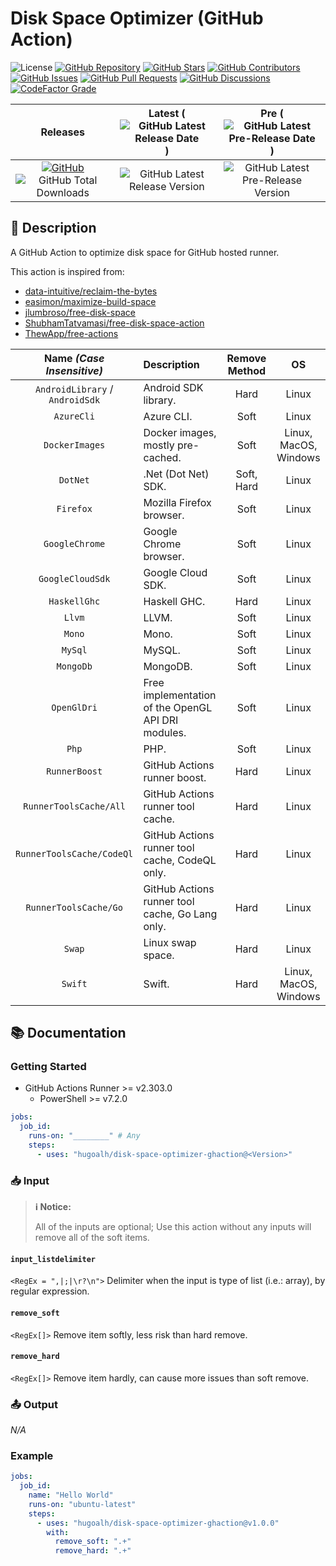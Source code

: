 # Disk Space Optimizer (GitHub Action)

![License](https://img.shields.io/static/v1?label=License&message=MIT&style=flat-square "License")
[![GitHub Repository](https://img.shields.io/badge/Repository-181717?logo=github&logoColor=ffffff&style=flat-square "GitHub Repository")](https://github.com/hugoalh/disk-space-optimizer-ghaction)
[![GitHub Stars](https://img.shields.io/github/stars/hugoalh/disk-space-optimizer-ghaction?label=Stars&logo=github&logoColor=ffffff&style=flat-square "GitHub Stars")](https://github.com/hugoalh/disk-space-optimizer-ghaction/stargazers)
[![GitHub Contributors](https://img.shields.io/github/contributors/hugoalh/disk-space-optimizer-ghaction?label=Contributors&logo=github&logoColor=ffffff&style=flat-square "GitHub Contributors")](https://github.com/hugoalh/disk-space-optimizer-ghaction/graphs/contributors)
[![GitHub Issues](https://img.shields.io/github/issues-raw/hugoalh/disk-space-optimizer-ghaction?label=Issues&logo=github&logoColor=ffffff&style=flat-square "GitHub Issues")](https://github.com/hugoalh/disk-space-optimizer-ghaction/issues)
[![GitHub Pull Requests](https://img.shields.io/github/issues-pr-raw/hugoalh/disk-space-optimizer-ghaction?label=Pull%20Requests&logo=github&logoColor=ffffff&style=flat-square "GitHub Pull Requests")](https://github.com/hugoalh/disk-space-optimizer-ghaction/pulls)
[![GitHub Discussions](https://img.shields.io/github/discussions/hugoalh/disk-space-optimizer-ghaction?label=Discussions&logo=github&logoColor=ffffff&style=flat-square "GitHub Discussions")](https://github.com/hugoalh/disk-space-optimizer-ghaction/discussions)
[![CodeFactor Grade](https://img.shields.io/codefactor/grade/github/hugoalh/disk-space-optimizer-ghaction?label=Grade&logo=codefactor&logoColor=ffffff&style=flat-square "CodeFactor Grade")](https://www.codefactor.io/repository/github/hugoalh/disk-space-optimizer-ghaction)

| **Releases** | **Latest** (![GitHub Latest Release Date](https://img.shields.io/github/release-date/hugoalh/disk-space-optimizer-ghaction?label=&style=flat-square "GitHub Latest Release Date")) | **Pre** (![GitHub Latest Pre-Release Date](https://img.shields.io/github/release-date-pre/hugoalh/disk-space-optimizer-ghaction?label=&style=flat-square "GitHub Latest Pre-Release Date")) |
|:-:|:-:|:-:|
| [![GitHub](https://img.shields.io/badge/GitHub-181717?logo=github&logoColor=ffffff&style=flat-square "GitHub")](https://github.com/hugoalh/disk-space-optimizer-ghaction/releases) ![GitHub Total Downloads](https://img.shields.io/github/downloads/hugoalh/disk-space-optimizer-ghaction/total?label=&style=flat-square "GitHub Total Downloads") | ![GitHub Latest Release Version](https://img.shields.io/github/release/hugoalh/disk-space-optimizer-ghaction?sort=semver&label=&style=flat-square "GitHub Latest Release Version") | ![GitHub Latest Pre-Release Version](https://img.shields.io/github/release/hugoalh/disk-space-optimizer-ghaction?include_prereleases&sort=semver&label=&style=flat-square "GitHub Latest Pre-Release Version") |

## 📝 Description

A GitHub Action to optimize disk space for GitHub hosted runner.

This action is inspired from:

- [data-intuitive/reclaim-the-bytes](https://github.com/data-intuitive/reclaim-the-bytes)
- [easimon/maximize-build-space](https://github.com/easimon/maximize-build-space)
- [jlumbroso/free-disk-space](https://github.com/jlumbroso/free-disk-space)
- [ShubhamTatvamasi/free-disk-space-action](https://github.com/ShubhamTatvamasi/free-disk-space-action)
- [ThewApp/free-actions](https://github.com/ThewApp/free-actions)

| **Name *(Case Insensitive)*** | **Description** | **Remove Method** | **OS** |
|:-:|:--|:-:|:-:|
| `AndroidLibrary` / `AndroidSdk` | Android SDK library. | Hard | Linux |
| `AzureCli` | Azure CLI. | Soft | Linux |
| `DockerImages` | Docker images, mostly pre-cached. | Soft | Linux, MacOS, Windows |
| `DotNet` | .Net (Dot Net) SDK. | Soft, Hard | Linux |
| `Firefox` | Mozilla Firefox browser. | Soft | Linux |
| `GoogleChrome` | Google Chrome browser. | Soft | Linux |
| `GoogleCloudSdk` | Google Cloud SDK. | Soft | Linux |
| `HaskellGhc` | Haskell GHC. | Hard | Linux |
| `Llvm` | LLVM. | Soft | Linux |
| `Mono` | Mono. | Soft | Linux |
| `MySql` | MySQL. | Soft | Linux |
| `MongoDb` | MongoDB. | Soft | Linux |
| `OpenGlDri` | Free implementation of the OpenGL API DRI modules. | Soft | Linux |
| `Php` | PHP. | Soft | Linux |
| `RunnerBoost` | GitHub Actions runner boost. | Hard | Linux |
| `RunnerToolsCache/All` | GitHub Actions runner tool cache. | Hard | Linux |
| `RunnerToolsCache/CodeQl` | GitHub Actions runner tool cache, CodeQL only. | Hard | Linux |
| `RunnerToolsCache/Go` | GitHub Actions runner tool cache, Go Lang only. | Hard | Linux |
| `Swap` | Linux swap space. | Hard | Linux |
| `Swift` | Swift. | Hard | Linux, MacOS, Windows |

## 📚 Documentation

### Getting Started

- GitHub Actions Runner >= v2.303.0
  - PowerShell >= v7.2.0

```yml
jobs:
  job_id:
    runs-on: "________" # Any
    steps:
      - uses: "hugoalh/disk-space-optimizer-ghaction@<Version>"
```

### 📥 Input

> **ℹ Notice:**
>
> All of the inputs are optional; Use this action without any inputs will remove all of the soft items.

#### `input_listdelimiter`

`<RegEx = ",|;|\r?\n">` Delimiter when the input is type of list (i.e.: array), by regular expression.

#### `remove_soft`

`<RegEx[]>` Remove item softly, less risk than hard remove.

#### `remove_hard`

`<RegEx[]>` Remove item hardly, can cause more issues than soft remove.

### 📤 Output

*N/A*

### Example

```yml
jobs:
  job_id:
    name: "Hello World"
    runs-on: "ubuntu-latest"
    steps:
      - uses: "hugoalh/disk-space-optimizer-ghaction@v1.0.0"
        with:
          remove_soft: ".+"
          remove_hard: ".+"
```
